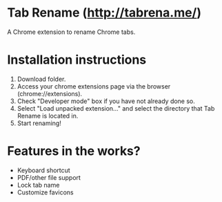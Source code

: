 # Tab Rename (http://tabrena.me/)
A Chrome extension to rename Chrome tabs.

# Installation instructions
1. Download folder.
2. Access your chrome extensions page via the browser (chrome://extensions).
3. Check "Developer mode" box if you have not already done so.
4. Select "Load unpacked extension..." and select the directory that Tab Rename is located in.
5. Start renaming!

# Features in the works?
- Keyboard shortcut
- PDF/other file support
- Lock tab name
- Customize favicons
